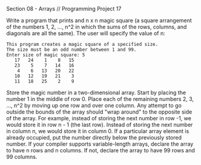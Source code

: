 Section 08 - Arrays // Programming Project 17

Write a program that prints and n x n magic square (a square arrangement of the numbers 1, 2, ..., n^2 in which the sums of the rows, columns, and diagonals are all the same). The user will specify the value of n:
```
This program creates a magic square of a specified size.
The size must be an odd number between 1 and 99.
Enter size of magic square: 5
   17   24    1    8   15
   23    5    7   14   16
    4    6   13   20   22
   10   12   19   21    3
   11   18   25    2    9  
```
Store the magic number in a two-dimensional array. Start by placing the number 1 in the middle of row 0. Place each of the remaining numbers 2, 3, ..., n^2 by moving up one row and over one column. Any attempt to go outside the bounds of the array should "wrap around" to the opposite side of the array. For example, instead of storing the next number in row -1, we would store it in row n - 1 (the last row). Instead of storing the next number in column n, we would store it in column 0. If a particular array element is already occupied, put the number directly below the previously stored number. If your compiler supports variable-length arrays, declare the array to have n rows and n columns. If not, declare the array to have 99 rows and 99 columns.
